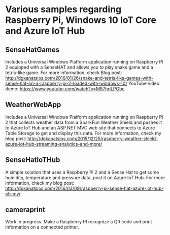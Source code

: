 # Various samples regarding Raspberry Pi, Windows 10 IoT Core and Azure IoT Hub

## SenseHatGames
Includes a Universal Windows Platform application running on Raspberry Pi 2 equipped with a SenseHAT and allows you to play snake game and a tetris-like game. For more information, check 
Blog post: http://dgkanatsios.com/2016/01/26/snake-and-tetris-like-games-with-sense-hat-on-a-raspberry-pi-2-loaded-with-windows-10/ 
YouTube video demo: https://www.youtube.com/watch?v=M87hriLPObc  

## WeatherWebApp
Includes a Universal Windows Platform application running on Raspberry Pi 2 that collects weather data from a SparkFun Weather Shield and pushes it to Azure IoT Hub and an ASP.NET MVC web site that connects to Azure Table Storage to get and display this data.
For more information, check my blog post:   http://dgkanatsios.com/2015/12/25/raspberry-weather-shield-azure-iot-hub-streaming-analytics-and-more/

## SenseHatIoTHub
A simple solution that uses a Raspberry Pi 2 and a Sense Hat to get some humidity, temperature and pressure data, post it on Azure IoT Hub. For more information, check my blog post: 
http://dgkanatsios.com/2016/03/09/raspberry-pi-sense-hat-azure-iot-hub-oh-my/

## cameraprint
Work in progress. Make a Raspberry PI recognize a QR code and print information on a connected printer.
